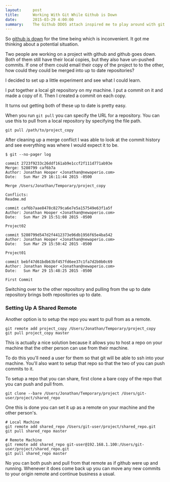 ```yaml
---
layout:     post
title:      Working With Git While Github is Down
date:       2015-03-29 4:00:00
summary:    The Github DDOS attach inspired me to play around with git a bit.
---
```


So [github is down](https://github.com/blog/1981-large-scale-ddos-attack-on-github-com) for the time being which is inconvenient.
It got me thinking about a potential situation.

Two people are working on a project with github and github goes down.
Both of them still have their local copies, but they also have un-pushed commits.
If one of them could email their copy of the project to to the other, how could they could be merged into up to date repositories?

I decided to set up a little experiment and see what I could learn.

I put together a local git repository on my machine.
I put a commit on it and made a copy of it.
Then I created a commit on each copy.

It turns out getting both of these up to date is pretty easy.

When you run `git pull` you can specify the URL for a repository.
You can use this to pull from a local repository by specifying the file path.

```
git pull /path/to/project_copy
```

After cleaning up a merge conflict I was able to look at the commit history and see everything was where I would expect it to be.

```
$ git --no-pager log

commit 2723f9233c26ddf161ab9e1ccf2f111d771ab93e
Merge: 5280799 caf6b7a
Author: Jonathan Hooper <Jonathan@newaperio.com>
Date:   Sun Mar 29 16:11:44 2015 -0500

Merge /Users/Jonathan/Temporary/project_copy

Conflicts:
Readme.md

commit caf6b7aae8478c8279ca6e7e5a157549e63f1a5f
Author: Jonathan Hooper <Jonathan@newaperio.com>
Date:   Sun Mar 29 15:51:08 2015 -0500

Project02

commit 5280799d547d2f4412373e96db1956f65e4ba542
Author: Jonathan Hooper <Jonathan@newaperio.com>
Date:   Sun Mar 29 15:50:42 2015 -0500

Project01

commit bebf47d61bdb63bf457fd6ee37c1fa7d2b0b0c69
Author: Jonathan Hooper <Jonathan@newaperio.com>
Date:   Sun Mar 29 15:48:25 2015 -0500

First Commit
```

Switching over to the other repository and pulling from the up to date repository brings both repositories up to date.

### Setting Up A Shared Remote

Another option is to setup the repo you want to pull from as a remote.

```
git remote add project_copy /Users/Jonathan/Temporary/project_copy
git pull project_copy master
```

This is actually a nice solution because it allows you to host a repo on your machine that the other person can use from their machine.

To do this you'll need a user for them so that git will be able to ssh into your machine.
You'll also want to setup that repo so that the two of you can push commits to it.

To setup a repo that you can share, first clone a bare copy of the repo that you can push and pull from.

```
git clone --bare /Users/Jonathan/Temporary/project /Users/git-user/project/shared_repo
```

One this is done you can set it up as a remote on your machine and the other person's.


```
# Local Machine
git remote add shared_repo /Users/git-user/project/shared_repo.git
git pull shared_repo master

# Remote Machine
git remote add shared_repo git-user@192.168.1.100:/Users/git-user/project/shared_repo.git
git pull shared_repo master
```

No you can both push and pull from that remote as if github were up and running.
Whenever it does come back up you can move any new commits to your origin remote and continue business a usual.
